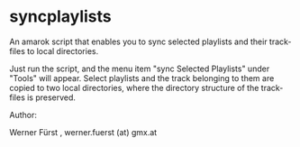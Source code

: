 # syncplaylists

An amarok script that enables you to sync selected playlists and their track-files to local directories.

Just run the script, and the menu item "sync Selected Playlists" 
under "Tools" will appear. Select playlists and the track belonging to them
are copied to two local directories, where the directory structure of
the track-files is preserved.

Author:

Werner Fürst , werner.fuerst (at) gmx.at
